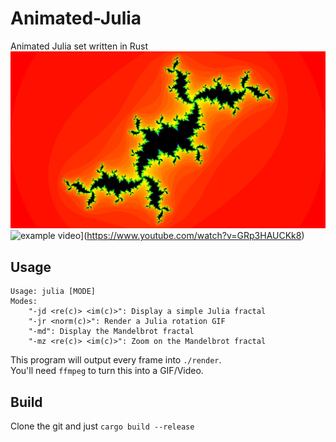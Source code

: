 # Animated-Julia
Animated Julia set written in Rust
![example image](example.png)
![example video](https://img.youtube.com/vi/GRp3HAUCKk8/0.jpg)](https://www.youtube.com/watch?v=GRp3HAUCKk8)
## Usage

```
Usage: julia [MODE]
Modes:
    "-jd <re(c)> <im(c)>": Display a simple Julia fractal
    "-jr <norm(c)>": Render a Julia rotation GIF
    "-md": Display the Mandelbrot fractal
    "-mz <re(c)> <im(c)>": Zoom on the Mandelbrot fractal
```
This program will output every frame into `./render`.  
You'll need `ffmpeg` to turn this into a GIF/Video.

## Build
Clone the git and just `cargo build --release`
